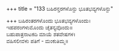 +++
title = "133 ಬಹಿರನ್ತರಗಳೊನ್ದು ಭೂತಭವ್ಯಗಳೊನ್ದು"

+++
ಬಹಿರಂತರಗಳೊಂದು ಭೂತಭವ್ಯಗಳೊಂದು।  
ಇಹಪರಂಗಳುಮೊಂದು ಚೈತನ್ಯವೊಂದು॥  
ಬಹುಪಾತ್ರನಾಟಕದಿ ಮಾಯೆ ಶತವೇಷಗಳ।  
ವಹಿಸಲೀವಳು ಪತಿಗೆ - ಮಂಕುತಿಮ್ಮ॥  
